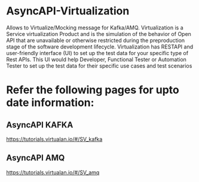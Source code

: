 # AsyncAPI-Virtualization
Allows to Virtualize/Mocking message for Kafka/AMQ. Virtualization is a Service virtualization Product and is the simulation of the behavior of Open API that are unavailable or otherwise restricted during the preproduction stage of the software development lifecycle. Virtualization has RESTAPI and user-friendly interface (UI) to set up the test data for your specific type of Rest APIs. This UI would help Developer, Functional Tester or Automation Tester to set up the test data for their specific use cases and test scenarios

# Refer the following pages for upto date information:

## AsyncAPI KAFKA
https://tutorials.virtualan.io/#/SV_kafka

## AsyncAPI AMQ
https://tutorials.virtualan.io/#/SV_amq
